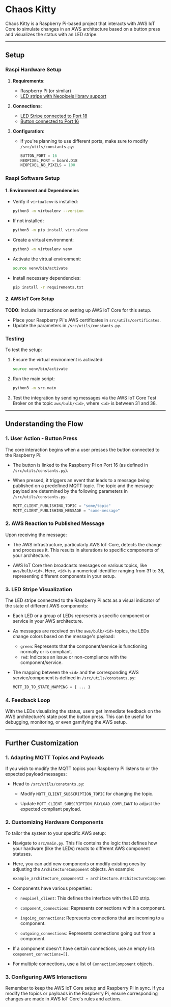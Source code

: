 # Chaos Kitty

Chaos Kitty is a Raspberry Pi-based project that interacts with AWS IoT Core to simulate changes in an AWS architecture based on a button press and visualizes the status with an LED stripe.

---

## **Setup**

### **Raspi Hardware Setup**
1. **Requirements**:
    - Raspberry Pi (or similar)
    - [LED stripe with Neopixels library support](https://www.adafruit.com/product/1138)

2. **Connections**:
    - [LED Stripe connected to Port 18](https://learn.adafruit.com/neopixels-on-raspberry-pi/raspberry-pi-wiring)
    - [Button connected to Port 16](https://roboticsbackend.com/raspberry-pi-gpio-interrupts-tutorial/)

3. **Configuration**:
    - If you're planning to use different ports, make sure to modify `/src/utils/constants.py`:

        ```python
        BUTTON_PORT = 16
        NEOPIXEL_PORT = board.D18
        NEOPIXEL_NB_PIXELS = 100
        ```

### **Raspi Software Setup**
#### **1. Environment and Dependencies**
    
   - Verify if `virtualenv` is installed:
        ```bash
        python3 -m virtualenv --version
        ```
    
   - If not installed:
        ```bash
        python3 -m pip install virtualenv
        ```

   - Create a virtual environment:
        ```bash
        python3 -m virtualenv venv
        ```

   - Activate the virtual environment:
        ```bash
        source venv/bin/activate
        ```

   - Install necessary dependencies:
        ```bash
        pip install -r requirements.txt
        ```

#### **2. AWS IoT Core Setup**

   **TODO**: Include instructions on setting up AWS IoT Core for this setup.

   - Place your Raspberry Pi's AWS certificates in `src/utils/certificates`.
   - Update the parameters in `/src/utils/constants.py`.

### **Testing**

To test the setup:

1. Ensure the virtual environment is activated:
    ```bash
    source venv/bin/activate
    ```

2. Run the main script:
    ```bash
    python3 -m src.main
    ```

3. Test the integration by sending messages via the AWS IoT Core Test Broker on the topic `aws/bulb/<id>`, where `<id>` is between 31 and 38.

---

## **Understanding the Flow**

### 1. **User Action - Button Press**

The core interaction begins when a user presses the button connected to the Raspberry Pi:

- The button is linked to the Raspberry Pi on Port 16 (as defined in `/src/utils/constants.py`).
  
- When pressed, it triggers an event that leads to a message being published on a predefined MQTT topic. The topic and the message payload are determined by the following parameters in `/src/utils/constants.py`:

    ```python
    MQTT_CLIENT_PUBLISHING_TOPIC = "some/topic"
    MQTT_CLIENT_PUBLISHING_MESSAGE = "some-message"
    ```

### 2. **AWS Reaction to Published Message**

Upon receiving the message:

- The AWS infrastructure, particularly AWS IoT Core, detects the change and processes it. This results in alterations to specific components of your architecture.

- AWS IoT Core then broadcasts messages on various topics, like `aws/bulb/<id>`. Here, `<id>` is a numerical identifier ranging from 31 to 38, representing different components in your setup.

### 3. **LED Stripe Visualization**

The LED stripe connected to the Raspberry Pi acts as a visual indicator of the state of different AWS components:

- Each LED or a group of LEDs represents a specific component or service in your AWS architecture. 

- As messages are received on the `aws/bulb/<id>` topics, the LEDs change colors based on the message's payload:

    - `green`: Represents that the component/service is functioning normally or is compliant.
    - `red`: Indicates an issue or non-compliance with the component/service.

- The mapping between the `<id>` and the corresponding AWS service/component is defined in `/src/utils/constants.py`:

    ```python
    MQTT_ID_TO_STATE_MAPPING = { ... }
    ```

### 4. **Feedback Loop**

With the LEDs visualizing the status, users get immediate feedback on the AWS architecture's state post the button press. This can be useful for debugging, monitoring, or even gamifying the AWS setup.

---

## **Further Customization**

### 1. **Adapting MQTT Topics and Payloads**

If you wish to modify the MQTT topics your Raspberry Pi listens to or the expected payload messages:

- Head to `/src/utils/constants.py`:

    - Modify `MQTT_CLIENT_SUBSCRIPTION_TOPIC` for changing the topic.
    
    - Update `MQTT_CLIENT_SUBSCRIPTION_PAYLOAD_COMPLIANT` to adjust the expected compliant payload.

### 2. **Customizing Hardware Components**

To tailor the system to your specific AWS setup:

- Navigate to `src/main.py`. This file contains the logic that defines how your hardware (like the LEDs) reacts to different AWS component statuses.

- Here, you can add new components or modify existing ones by adjusting the `ArchitectureComponent` objects. An example:

    ```python
    example_architecture_component2 = architecture.ArchitectureComponent( ... )
    ```

- Components have various properties:

    - `neopixel_client`: This defines the interface with the LED strip.
    
    - `component_connections`: Represents connections within a component. 
    
    - `ingoing_connections`: Represents connections that are incoming to a component.
    
    - `outgoing_connections`: Represents connections going out from a component.

- If a component doesn't have certain connections, use an empty list: `component_connections=[]`.

- For multiple connections, use a list of `ConnectionComponent` objects.

### 3. **Configuring AWS Interactions**

Remember to keep the AWS IoT Core setup and Raspberry Pi in sync. If you modify the topics or payloads in the Raspberry Pi, ensure corresponding changes are made in AWS IoT Core's rules and actions.
